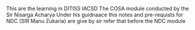 This are the learning in DITISS IACSD 
The COSA  module conducted by the Sir Nisarga Acharya 
Under his guidnaace this notes and pre-requists for NDC (SIR Manu Zukaria) are give by sir 
refer that before the NDC module

